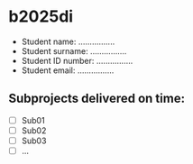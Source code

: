 # b2025di

* Student name: ................
* Student surname: ................
* Student ID number: ................
* Student email: ................

## Subprojects delivered on time:
- [ ] Sub01
- [ ] Sub02
- [ ] Sub03
- [ ] ...
